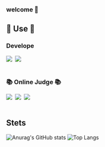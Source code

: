 ### welcome 👋

<!--
**Soakuma/Soakuma** is a ✨ _special_ ✨ repository because its `README.md` (this file) appears on your GitHub profile.

Here are some ideas to get you started:

- 🔭 I’m currently working on ...
- 🌱 I’m currently learning ...
- 👯 I’m looking to collaborate on ...
- 🤔 I’m looking for help with ...
- 💬 Ask me about ...
- 📫 How to reach me: ...
- 😄 Pronouns: ...
- ⚡ Fun fact: ...
-->

## 🔨 Use 🔨
<h3 align="left"> Develope </h3>
<div align="left">
  <img src="https://img.shields.io/badge/Java-007396.svg?style=for-the-badge&logo=java&logoColor=white" />&nbsp
  <img src="https://img.shields.io/badge/Python-3776AB.svg?style=for-the-badge&logo=python&logoColor=white" />&nbsp
</div>

<br>

<h3 align="left">📚 Online Judge 📚</h3>
<div align="left">
  <img src="https://img.shields.io/badge/Python-3776AB.svg?style=for-the-badge&logo=python&logoColor=white" />&nbsp
  <img src="https://img.shields.io/badge/C-A8B9CC?style=for-the-badge&logo=C&logoColor=white" />&nbsp
  <img src="https://img.shields.io/badge/C++-00599C?style=for-the-badge&logo=cplusplusl&logoColor=white" />&nbsp
</div>

</div><br>
</div>

## Stets
![Anurag's GitHub stats](https://github-readme-stats.vercel.app/api?username=Soakuma&show_icons=true&theme=monokai)
![Top Langs](https://github-readme-stats.vercel.app/api/top-langs/?username=Soakuma&layout=compact)
